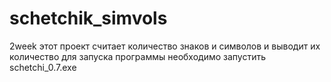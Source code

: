 # schetchik_simvols
2week
этот проект считает количество знаков и символов и выводит их количество
для запуска программы необходимо запустить schetchi_0.7.exe
